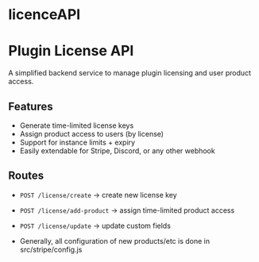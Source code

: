 # licenceAPI

# Plugin License API

A simplified backend service to manage plugin licensing and user product access.

## Features

- Generate time-limited license keys
- Assign product access to users (by license)
- Support for instance limits + expiry
- Easily extendable for Stripe, Discord, or any other webhook

## Routes

- `POST /license/create` → create new license key
- `POST /license/add-product` → assign time-limited product access
- `POST /license/update` → update custom fields

- Generally, all configuration of new products/etc is done in src/stripe/config.js
